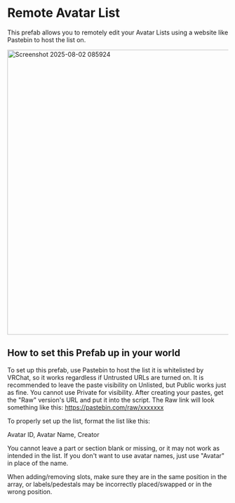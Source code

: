 # **Remote Avatar List**
This prefab allows you to remotely edit your Avatar Lists using a website like Pastebin to host the list on.

<img width="610" height="649" alt="Screenshot 2025-08-02 085924" src="https://github.com/user-attachments/assets/acaa6f31-7cf8-4b6d-b007-448829e10962" />

## **How to set this Prefab up in your world**
To set up this prefab, use Pastebin to host the list it is whitelisted by VRChat, so it works regardless if Untrusted URLs are turned on.
It is recommended to leave the paste visibility on Unlisted, but Public works just as fine. You cannot use Private for visibility.
After creating your pastes, get the "Raw" version's URL and put it into the script. The Raw link will look something like this: https://pastebin.com/raw/xxxxxxx

To properly set up the list, format the list like this:

Avatar ID, Avatar Name, Creator

You cannot leave a part or section blank or missing, or it may not work as intended in the list.
If you don't want to use avatar names, just use "Avatar" in place of the name.

When adding/removing slots, make sure they are in the same position in the array, or labels/pedestals may be incorrectly placed/swapped or in the wrong position.
